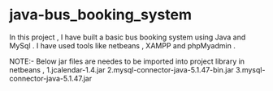 # java-bus_booking_system
In this project , I have built a basic bus booking system using Java and MySql . 
I have used tools like netbeans , XAMPP and phpMyadmin .


NOTE:- Below jar files are needes to be imported into project library in netbeans ,
       1.jcalendar-1.4.jar
       2.mysql-connector-java-5.1.47-bin.jar
       3.mysql-connector-java-5.1.47.jar
